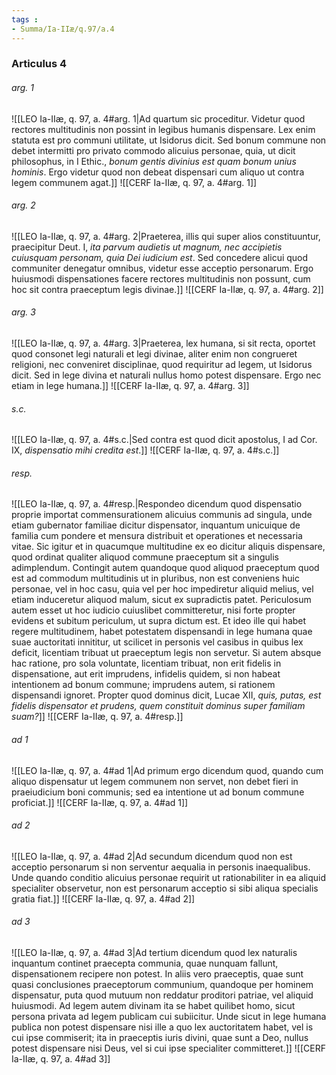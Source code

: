 ```yaml
---
tags : 
- Summa/Ia-IIæ/q.97/a.4
---
```


### Articulus 4

###### arg. 1
![[LEO Ia-IIæ, q. 97, a. 4#arg. 1|Ad quartum sic proceditur. Videtur quod rectores multitudinis non possint in legibus humanis dispensare. Lex enim statuta est pro communi utilitate, ut Isidorus dicit. Sed bonum commune non debet intermitti pro privato commodo alicuius personae, quia, ut dicit philosophus, in I Ethic., *bonum gentis divinius est quam bonum unius hominis*. Ergo videtur quod non debeat dispensari cum aliquo ut contra legem communem agat.]]
![[CERF Ia-IIæ, q. 97, a. 4#arg. 1]]

###### arg. 2
![[LEO Ia-IIæ, q. 97, a. 4#arg. 2|Praeterea, illis qui super alios constituuntur, praecipitur Deut. I, *ita parvum audietis ut magnum, nec accipietis cuiusquam personam, quia Dei iudicium est*. Sed concedere alicui quod communiter denegatur omnibus, videtur esse acceptio personarum. Ergo huiusmodi dispensationes facere rectores multitudinis non possunt, cum hoc sit contra praeceptum legis divinae.]]
![[CERF Ia-IIæ, q. 97, a. 4#arg. 2]]

###### arg. 3
![[LEO Ia-IIæ, q. 97, a. 4#arg. 3|Praeterea, lex humana, si sit recta, oportet quod consonet legi naturali et legi divinae, aliter enim non congrueret religioni, nec conveniret disciplinae, quod requiritur ad legem, ut Isidorus dicit. Sed in lege divina et naturali nullus homo potest dispensare. Ergo nec etiam in lege humana.]]
![[CERF Ia-IIæ, q. 97, a. 4#arg. 3]]

###### s.c.
![[LEO Ia-IIæ, q. 97, a. 4#s.c.|Sed contra est quod dicit apostolus, I ad Cor. IX, *dispensatio mihi credita est*.]]
![[CERF Ia-IIæ, q. 97, a. 4#s.c.]]

###### resp.
![[LEO Ia-IIæ, q. 97, a. 4#resp.|Respondeo dicendum quod dispensatio proprie importat commensurationem alicuius communis ad singula, unde etiam gubernator familiae dicitur dispensator, inquantum unicuique de familia cum pondere et mensura distribuit et operationes et necessaria vitae. Sic igitur et in quacumque multitudine ex eo dicitur aliquis dispensare, quod ordinat qualiter aliquod commune praeceptum sit a singulis adimplendum. Contingit autem quandoque quod aliquod praeceptum quod est ad commodum multitudinis ut in pluribus, non est conveniens huic personae, vel in hoc casu, quia vel per hoc impediretur aliquid melius, vel etiam induceretur aliquod malum, sicut ex supradictis patet. Periculosum autem esset ut hoc iudicio cuiuslibet committeretur, nisi forte propter evidens et subitum periculum, ut supra dictum est. Et ideo ille qui habet regere multitudinem, habet potestatem dispensandi in lege humana quae suae auctoritati innititur, ut scilicet in personis vel casibus in quibus lex deficit, licentiam tribuat ut praeceptum legis non servetur. Si autem absque hac ratione, pro sola voluntate, licentiam tribuat, non erit fidelis in dispensatione, aut erit imprudens, infidelis quidem, si non habeat intentionem ad bonum commune; imprudens autem, si rationem dispensandi ignoret. Propter quod dominus dicit, Lucae XII, *quis, putas, est fidelis dispensator et prudens, quem constituit dominus super familiam suam?*]]
![[CERF Ia-IIæ, q. 97, a. 4#resp.]]

###### ad 1
![[LEO Ia-IIæ, q. 97, a. 4#ad 1|Ad primum ergo dicendum quod, quando cum aliquo dispensatur ut legem communem non servet, non debet fieri in praeiudicium boni communis; sed ea intentione ut ad bonum commune proficiat.]]
![[CERF Ia-IIæ, q. 97, a. 4#ad 1]]

###### ad 2
![[LEO Ia-IIæ, q. 97, a. 4#ad 2|Ad secundum dicendum quod non est acceptio personarum si non serventur aequalia in personis inaequalibus. Unde quando conditio alicuius personae requirit ut rationabiliter in ea aliquid specialiter observetur, non est personarum acceptio si sibi aliqua specialis gratia fiat.]]
![[CERF Ia-IIæ, q. 97, a. 4#ad 2]]

###### ad 3
![[LEO Ia-IIæ, q. 97, a. 4#ad 3|Ad tertium dicendum quod lex naturalis inquantum continet praecepta communia, quae nunquam fallunt, dispensationem recipere non potest. In aliis vero praeceptis, quae sunt quasi conclusiones praeceptorum communium, quandoque per hominem dispensatur, puta quod mutuum non reddatur proditori patriae, vel aliquid huiusmodi. Ad legem autem divinam ita se habet quilibet homo, sicut persona privata ad legem publicam cui subiicitur. Unde sicut in lege humana publica non potest dispensare nisi ille a quo lex auctoritatem habet, vel is cui ipse commiserit; ita in praeceptis iuris divini, quae sunt a Deo, nullus potest dispensare nisi Deus, vel si cui ipse specialiter committeret.]]
![[CERF Ia-IIæ, q. 97, a. 4#ad 3]]

